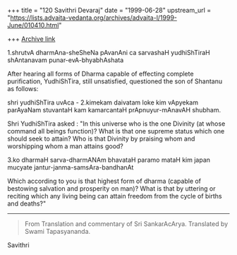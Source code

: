 +++
title = "120 Savithri Devaraj"
date = "1999-06-28"
upstream_url = "https://lists.advaita-vedanta.org/archives/advaita-l/1999-June/010410.html"

+++
[Archive link](https://lists.advaita-vedanta.org/archives/advaita-l/1999-June/010410.html)

1.shrutvA dharmAna-sheSheNa pAvanAni ca sarvashaH
   yudhiShTiraH shAntanavam punar-evA-bhyabhAshata

After hearing all forms of Dharma capable of effecting complete
purification, YudhiShTira, still unsatisfied, questioned the son of
Shantanu as follows:

shri yudhiShTira uvAca -
2.kimekam daivatam loke kim vApyekam parAyaNam
   stuvantaH kam kamarcantaH prApnuyur-mAnavAH shubham.

Shri YudhiShTira asked :
"In this universe who is the one Divinity (at whose command all beings
function)? What is that one supreme status which one should seek to
attain?  Who is that Divinity by praising whom and worshipping whom a
man attains good?

3.ko dharmaH sarva-dharmANAm bhavataH paramo mataH
   kim japan mucyate jantur-janma-samsAra-bandhanAt

Which according to you is that highest form of dharma (capable of
bestowing salvation and prosperity on man)? What is that by uttering or
reciting which any living being can attain freedom from the cycle of
births and deaths?"

-----------------------------------------------------------------------------------------------

>From Translation and commentary of Sri SankarAcArya. Translated by Swami Tapasyananda.

Savithri

